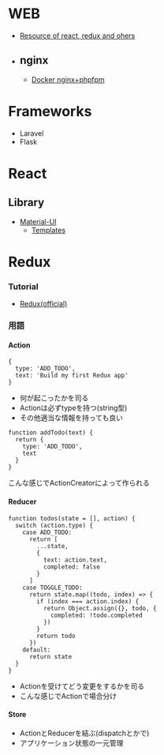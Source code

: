 # WEB 
- [Resource of react, redux and ohers](https://github.com/markerikson/react-redux-links)

- ## nginx
  - [Docker nginx+phpfpm](https://github.com/mochizukikotaro/docker-nginx-phpfpm)


# Frameworks
- Laravel
- Flask

# React
## Library
- [Material-UI](https://material-ui.com/)
  - [Templates](https://github.com/mui-org/material-ui/tree/master/docs/src/pages/getting-started/templates)

# Redux

### Tutorial
- [Redux(official)](https://redux.js.org/introduction/getting-started)

### 用語

#### Action
```
{
  type: 'ADD_TODO',
  text: 'Build my first Redux app'
}
```
- 何が起こったかを司る
- Actionは必ずtypeを持つ(string型)
- その他適当な情報を持っても良い
```
function addTodo(text) {
  return {
    type: 'ADD_TODO',
    text
  }
}
```
こんな感じでActionCreatorによって作られる

#### Reducer
```
function todos(state = [], action) {
  switch (action.type) {
    case ADD_TODO:
      return [
        ...state,
        {
          text: action.text,
          completed: false
        }
      ]
    case TOGGLE_TODO:
      return state.map((todo, index) => {
        if (index === action.index) {
          return Object.assign({}, todo, {
            completed: !todo.completed
          })
        }
        return todo
      })
    default:
      return state
  }
}

```
- Actionを受けてどう変更をするかを司る
- こんな感じでActionで場合分け
#### Store
- ActionとReducerを結ぶ(dispatchとかで)
- アプリケーション状態の一元管理

